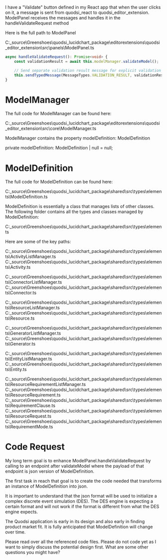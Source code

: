 I have a "Validate" button defined in my React app that when the user clicks on it, a message is sent from quodsi_react to quodsi_editor_extension.  ModelPanel receives the messages and handles it in the handleValidateRequest method

Here is the full path to ModelPanel

C:\_source\Greenshoes\quodsi_lucidchart_package\editorextensions\quodsi_editor_extension\src\panels\ModelPanel.ts

```typescript
async handleValidateRequest(): Promise<void> {
    const validationResult = await this.modelManager.validateModel();

    // Send separate validation result message for explicit validation requests
    this.sendTypedMessage(MessageTypes.VALIDATION_RESULT, validationResult);
}
```


# ModelManager
The full code for ModelManager can be found here:

C:\_source\Greenshoes\quodsi_lucidchart_package\editorextensions\quodsi_editor_extension\src\core\ModelManager.ts

ModelManager contains the property modelDefinition: ModelDefinition

private modelDefinition: ModelDefinition | null = null;


# ModelDefinition
The full code for ModelDefinition can be found here:

C:\_source\Greenshoes\quodsi_lucidchart_package\shared\src\types\elements\ModelDefinition.ts

ModelDefinition is essentially a class that manages lists of other classes.  The following folder contains all the types and classes managed by ModelDefinition:

C:\_source\Greenshoes\quodsi_lucidchart_package\shared\src\types\elements

Here are some of the key paths:

C:\_source\Greenshoes\quodsi_lucidchart_package\shared\src\types\elements\ActivityListManager.ts
C:\_source\Greenshoes\quodsi_lucidchart_package\shared\src\types\elements\Activity.ts

C:\_source\Greenshoes\quodsi_lucidchart_package\shared\src\types\elements\ConnectorListManager.ts
C:\_source\Greenshoes\quodsi_lucidchart_package\shared\src\types\elements\Connector.ts

C:\_source\Greenshoes\quodsi_lucidchart_package\shared\src\types\elements\ResourceListManager.ts
C:\_source\Greenshoes\quodsi_lucidchart_package\shared\src\types\elements\Resource.ts

C:\_source\Greenshoes\quodsi_lucidchart_package\shared\src\types\elements\GeneratorListManager.ts
C:\_source\Greenshoes\quodsi_lucidchart_package\shared\src\types\elements\Generator.ts

C:\_source\Greenshoes\quodsi_lucidchart_package\shared\src\types\elements\EntityListManager.ts
C:\_source\Greenshoes\quodsi_lucidchart_package\shared\src\types\elements\Entity.ts

C:\_source\Greenshoes\quodsi_lucidchart_package\shared\src\types\elements\ResourceRequirementListManager.ts
C:\_source\Greenshoes\quodsi_lucidchart_package\shared\src\types\elements\ResourceRequirement.ts
C:\_source\Greenshoes\quodsi_lucidchart_package\shared\src\types\elements\RequirementClause.ts
C:\_source\Greenshoes\quodsi_lucidchart_package\shared\src\types\elements\ResourceRequest.ts
C:\_source\Greenshoes\quodsi_lucidchart_package\shared\src\types\elements\RequirementMode.ts



# Code Request
My long term goal is to enhance ModelPanel.handleValidateRequest by calling to an endpoint after validateModel where the payload of that endpoint is json version of ModelDefinition.

The first task in reach that goal is to create the code needed that transforms an instance of ModelDefinition into json.

It is important to understand that the json format will be used to initialize a complex discrete event simulation (DES).  The DES engine is expecting a certain format and will not work if the format is different from what the DES engine expects.

The Quodsi application is early in its design and also early in finding product market fit.  It is fully anticipated that ModelDefinition will change over time.

Please read over all the referenced code files.  Please do not code yet as I want to simply discuss the potential design first.  What are some other questions you might have?